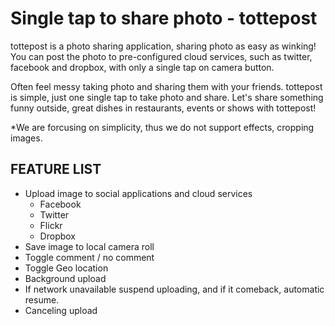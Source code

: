 Single tap to share photo - tottepost
=========================================

tottepost is a photo sharing application, sharing photo as easy as winking! You can post the photo to pre-configured cloud services, such as twitter, facebook and dropbox, with only a single tap on camera button.

Often feel messy taking photo and sharing them with your friends. tottepost is simple, just one single tap to take photo and share. Let's share something funny outside, great dishes in restaurants, events or shows with tottepost!

*We are forcusing on simplicity, thus we do not support effects, cropping images.

FEATURE LIST
------------------------------------
  * Upload image to social applications and cloud services
    * Facebook
     * Twitter
     * Flickr
     * Dropbox
 * Save image to local camera roll
 * Toggle comment / no comment
 * Toggle Geo location
 * Background upload
 * If network unavailable suspend uploading, and if it comeback, automatic resume.
 * Canceling upload 
